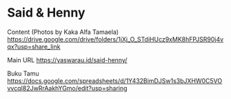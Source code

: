 # Said & Henny

Content (Photos by Kaka Alfa Tamaela)
https://drive.google.com/drive/folders/1jXj_O_STdiHUcz9xMK8hFPJSR90j4vqx?usp=share_link

Main URL
https://yaswarau.id/said-henny/ 

Buku Tamu
https://docs.google.com/spreadsheets/d/1Y432BimDJSw1s3bJXHW0C5VOvvcqI82JwRrAakhYGmo/edit?usp=sharing